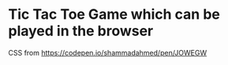 # Tic Tac Toe Game which can be played in the browser

CSS from https://codepen.io/shammadahmed/pen/JOWEGW
